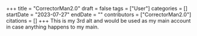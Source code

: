 +++
title = "CorrectorMan2.0"
draft = false
tags = ["User"]
categories = []
startDate = "2023-07-27"
endDate = ""
contributors = ["CorrectorMan2.0"]
citations = []
+++
This is my 3rd alt and would be used as my main account in case anything happens to my main.
